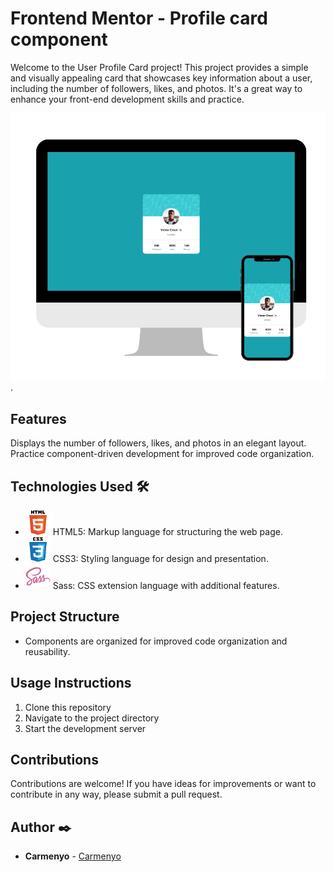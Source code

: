 # Frontend Mentor - Profile card component

Welcome to the User Profile Card project! This project provides a simple and visually appealing card that showcases key information about a user, including the number of followers, likes, and photos. It's a great way to enhance your front-end development skills and practice.

![QR code component challenge on Frontend Mentor](./images/Neutral%20Minimal%20Shadow%20Photographer%20Frame%20Mockup%20Pinterest%20Pin.png). 

## Features
Displays the number of followers, likes, and photos in an elegant layout.
Practice component-driven development for improved code organization.


## Technologies Used 🛠️

- <img src="https://raw.githubusercontent.com/devicons/devicon/master/icons/html5/html5-original-wordmark.svg" alt="html5" width="40" height="40"/> HTML5: Markup language for structuring the web page.
- <img src="https://raw.githubusercontent.com/devicons/devicon/master/icons/css3/css3-original-wordmark.svg" alt="css3" width="40" height="40"/> CSS3: Styling language for design and presentation.
- <img src="https://raw.githubusercontent.com/devicons/devicon/master/icons/sass/sass-original.svg" alt="sass" width="40" height="40"/> Sass: CSS extension language with additional features.

## Project Structure

- Components are organized for improved code organization and reusability.

## Usage Instructions

1. Clone this repository 
2. Navigate to the project directory
4. Start the development server 

## Contributions

Contributions are welcome! If you have ideas for improvements or want to contribute in any way, please submit a pull request.

## Author ✒️

- **Carmenyo** - [Carmenyo](https://github.com/carmenyo)